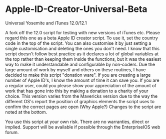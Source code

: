 # Apple-ID-Creator-Universal-Beta

Universal Yosemite and iTunes 12.0/12.1

A fork off the 12.0 script for testing with new versions of iTunes etc. Please regard this one as a beta Apple ID creator script. To use it, set the country code in the top of the script. You can also customise it by just setting a single customisation and deleting the ones you don't need. I know that this script doesn't follow best practice as it declares a lot of global variables at the top rather than keeping them inside the functions, but it was the easiest way to make it understandable and configurable by non-coders. Due the large amount of work by myself and others on these routines, I have decided to make this script "donation ware". If you are creating a large number of Apple ID's, I know the amount of time it can save you. If you are a regular user, could you please show your appreciation of the amount of work that has gone into this by making a donation to a charity of your choice. This version varies from the Mavericks version due to the way the different OS's report the position of graphics elements the script uses to confirm the correct pages are open (Why Apple?) Changes to the script are noted at the bottom.

You use this script at your own risk. There are no warranties, direct or implied. Support will be available if possible through the EnterpriseIOS web forum.
